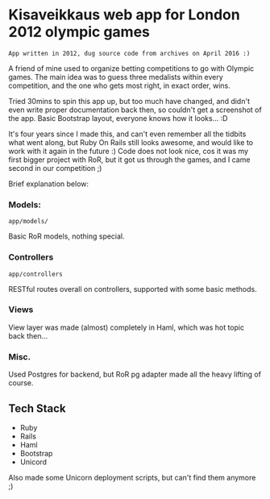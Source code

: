 # Kisaveikkaus web app for London 2012 olympic games

    App written in 2012, dug source code from archives on April 2016 :)

A friend of mine used to organize betting competitions to go with Olympic games. The main idea was to guess three medalists within every competition, and the one who gets most right, in exact order, wins.

Tried 30mins to spin this app up, but too much have changed, and didn't even write proper documentation back then, so couldn't get a screenshot of the app. Basic Bootstrap layout, everyone knows how it looks... :D

It's four years since I made this, and can't even remember all the tidbits what went along, but Ruby On Rails still looks awesome, and would like to work with it again in the future :) Code does not look nice, cos it was my first bigger project with RoR, but it got us through the games, and I came second in our competition ;)

Brief explanation below:

### Models:  

    app/models/

Basic RoR models, nothing special.

### Controllers

    app/controllers

RESTful routes overall on controllers, supported with some basic methods.

### Views

View layer was made (almost) completely in Haml, which was hot topic back then...

### Misc.

Used Postgres for backend, but RoR pg adapter made all the heavy lifting of course.

## Tech Stack

* Ruby
* Rails
* Haml
* Bootstrap
* Unicord

Also made some Unicorn deployment scripts, but can't find them anymore ;)

